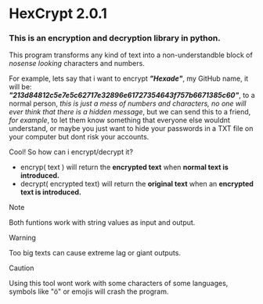 # HexCrypt 2.0.1
### This is an encryption and decryption library in python.


This program transforms any kind of text into a non-understandble block of _nosense looking_ characters and numbers.

For example, lets say that i want to encrypt _**"Hexade"**_, my GitHub name, it will be: **_"213d84812c5e7e5c62717e32896e61727354643f757b6671385c60"_**, to a normal person, _this is just a mess of numbers and characters, no one will ever think that there is a hidden message_, but we can send this to a friend, _for example_, to let them know something that everyone else wouldnt understand, or maybe you just want to hide your passwords in a TXT file on your computer but dont risk your accounts.

Cool! So how can i encrypt/decrypt it?

- encryp( text ) will return the **encrypted text** when **normal text is introduced.**
- decrypt( encrypted text) will return the **original text** when an **encrypted text is introduced.**

  
> [!NOTE]
> Both funtions work with string values as input and output.

> [!WARNING]
> Too big texts can cause extreme lag or giant outputs.

> [!CAUTION]
> Using this tool wont work with some characters of some languages, symbols like "ö" or emojis will crash the program.


